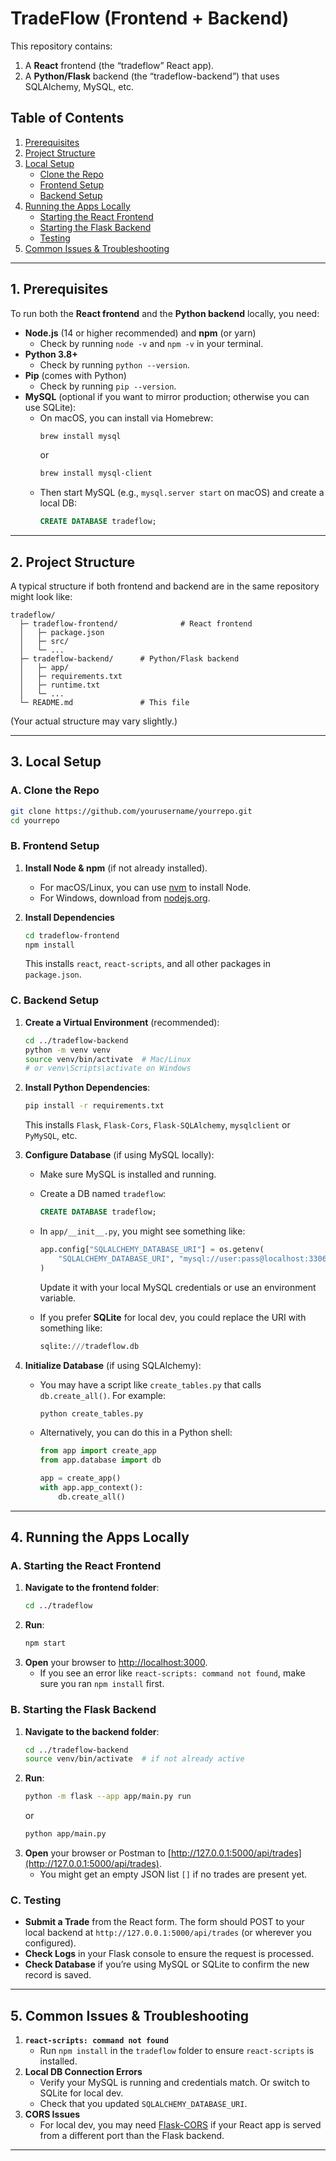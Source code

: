 # TradeFlow (Frontend + Backend)

This repository contains:

1. A **React** frontend (the “tradeflow” React app).
2. A **Python/Flask** backend (the “tradeflow-backend”) that uses SQLAlchemy, MySQL, etc.

## Table of Contents

1. [Prerequisites](#prerequisites)
2. [Project Structure](#project-structure)
3. [Local Setup](#local-setup)
   - [Clone the Repo](#clone-the-repo)
   - [Frontend Setup](#frontend-setup)
   - [Backend Setup](#backend-setup)
4. [Running the Apps Locally](#running-the-apps-locally)
   - [Starting the React Frontend](#starting-the-react-frontend)
   - [Starting the Flask Backend](#starting-the-flask-backend)
   - [Testing](#testing)
5. [Common Issues & Troubleshooting](#common-issues--troubleshooting)

---

## 1. Prerequisites

To run both the **React frontend** and the **Python backend** locally, you need:

- **Node.js** (14 or higher recommended) and **npm** (or yarn)
   - Check by running `node -v` and `npm -v` in your terminal.
- **Python 3.8+**
   - Check by running `python --version`.
- **Pip** (comes with Python)
   - Check by running `pip --version`.
- **MySQL** (optional if you want to mirror production; otherwise you can use SQLite):
   - On macOS, you can install via Homebrew:
     ```bash
     brew install mysql
     ```
     or
     ```bash
     brew install mysql-client
     ```
   - Then start MySQL (e.g., `mysql.server start` on macOS) and create a local DB:
     ```sql
     CREATE DATABASE tradeflow;
     ```

---

## 2. Project Structure

A typical structure if both frontend and backend are in the same repository might look like:

```
tradeflow/
  ├─ tradeflow-frontend/              # React frontend
  │   ├─ package.json
  │   ├─ src/
  │   └─ ...
  ├─ tradeflow-backend/      # Python/Flask backend
  │   ├─ app/
  │   ├─ requirements.txt
  │   ├─ runtime.txt
  │   └─ ...
  └─ README.md               # This file
```

(Your actual structure may vary slightly.)

---

## 3. Local Setup

### A. Clone the Repo

```bash
git clone https://github.com/yourusername/yourrepo.git
cd yourrepo
```

### B. Frontend Setup

1. **Install Node & npm** (if not already installed).
   - For macOS/Linux, you can use [nvm](https://github.com/nvm-sh/nvm) to install Node.
   - For Windows, download from [nodejs.org](https://nodejs.org).

2. **Install Dependencies**
   ```bash
   cd tradeflow-frontend
   npm install
   ```
   This installs `react`, `react-scripts`, and all other packages in `package.json`.

### C. Backend Setup

1. **Create a Virtual Environment** (recommended):
   ```bash
   cd ../tradeflow-backend
   python -m venv venv
   source venv/bin/activate  # Mac/Linux
   # or venv\Scripts\activate on Windows
   ```

2. **Install Python Dependencies**:
   ```bash
   pip install -r requirements.txt
   ```
   This installs `Flask`, `Flask-Cors`, `Flask-SQLAlchemy`, `mysqlclient` or `PyMySQL`, etc.

3. **Configure Database** (if using MySQL locally):
   - Make sure MySQL is installed and running.
   - Create a DB named `tradeflow`:
     ```sql
     CREATE DATABASE tradeflow;
     ```
   - In `app/__init__.py`, you might see something like:
     ```python
     app.config["SQLALCHEMY_DATABASE_URI"] = os.getenv(
         "SQLALCHEMY_DATABASE_URI", "mysql://user:pass@localhost:3306/tradeflow"
     )
     ```
     Update it with your local MySQL credentials or use an environment variable.

   - If you prefer **SQLite** for local dev, you could replace the URI with something like:
     ```python
     sqlite:///tradeflow.db
     ```

4. **Initialize Database** (if using SQLAlchemy):
   - You may have a script like `create_tables.py` that calls `db.create_all()`. For example:
     ```bash
     python create_tables.py
     ```
   - Alternatively, you can do this in a Python shell:
     ```python
     from app import create_app
     from app.database import db

     app = create_app()
     with app.app_context():
         db.create_all()
     ```

---

## 4. Running the Apps Locally

### A. Starting the React Frontend

1. **Navigate to the frontend folder**:
   ```bash
   cd ../tradeflow
   ```
2. **Run**:
   ```bash
   npm start
   ```
3. **Open** your browser to [http://localhost:3000](http://localhost:3000).
   - If you see an error like `react-scripts: command not found`, make sure you ran `npm install` first.

### B. Starting the Flask Backend

1. **Navigate to the backend folder**:
   ```bash
   cd ../tradeflow-backend
   source venv/bin/activate  # if not already active
   ```
2. **Run**:
   ```bash
   python -m flask --app app/main.py run
   ```
   or
   ```bash
   python app/main.py
   ```
3. **Open** your browser or Postman to [http://127.0.0.1:5000/api/trades](http://127.0.0.1:5000/api/trades).
   - You might get an empty JSON list `[]` if no trades are present yet.

### C. Testing

- **Submit a Trade** from the React form. The form should POST to your local backend at `http://127.0.0.1:5000/api/trades` (or wherever you configured).
- **Check Logs** in your Flask console to ensure the request is processed.
- **Check Database** if you’re using MySQL or SQLite to confirm the new record is saved.

---

## 5. Common Issues & Troubleshooting

1. **`react-scripts: command not found`**
   - Run `npm install` in the `tradeflow` folder to ensure `react-scripts` is installed.
2. **Local DB Connection Errors**
   - Verify your MySQL is running and credentials match. Or switch to SQLite for local dev.
   - Check that you updated `SQLALCHEMY_DATABASE_URI`.
3. **CORS Issues**
   - For local dev, you may need [Flask-CORS](https://flask-cors.readthedocs.io/) if your React app is served from a different port than the Flask backend.

---

